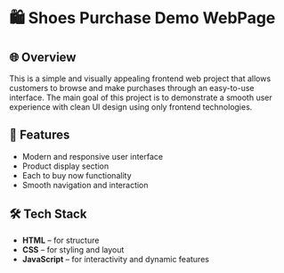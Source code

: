 # 🛍️ Shoes Purchase Demo WebPage

## 🌐 Overview
This is a simple and visually appealing frontend web project that allows customers to browse and make purchases through an easy-to-use interface. The main goal of this project is to demonstrate a smooth user experience with clean UI design using only frontend technologies.

## 🚀 Features
- Modern and responsive user interface
- Product display section
- Each to buy now functionality
- Smooth navigation and interaction

## 🛠️ Tech Stack
- **HTML** – for structure  
- **CSS** – for styling and layout  
- **JavaScript** – for interactivity and dynamic features
